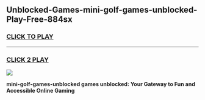 
## Unblocked-Games-mini-golf-games-unblocked-Play-Free-884sx
<h3>
<a href="https://premium76.site?title=mini-golf-games-unblocked&ref=18A">CLICK TO PLAY</a></h3>
<hr>

<h3>
<a href="https://premium76.site?title=mini-golf-games-unblocked&ref=18A">CLICK 2 PLAY</a>
  
</h3>

<a href="https://premium76.site?title=mini-golf-games-unblocked&ref=18A"><img src="https://clearcache.store/games.png"></a>


**mini-golf-games-unblocked games unblocked: Your Gateway to Fun and Accessible Online Gaming**
